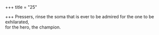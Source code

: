 +++
title = "25"

+++
Pressers, rinse the soma that is ever to be admired for the one to be  exhilarated,  
for the hero, the champion.  